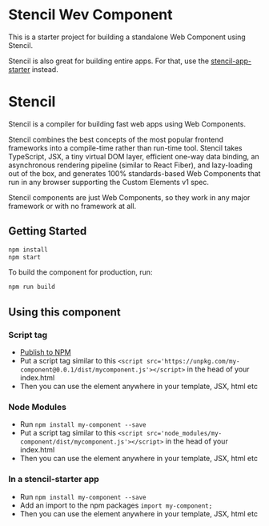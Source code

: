 # Stencil Wev Component

This is a starter project for building a standalone Web Component using Stencil.

Stencil is also great for building entire apps. For that, use the [stencil-app-starter](https://github.com/ionic-team/stencil-app-starter) instead.

# Stencil

Stencil is a compiler for building fast web apps using Web Components.

Stencil combines the best concepts of the most popular frontend frameworks into a compile-time rather than run-time tool. Stencil takes TypeScript, JSX, a tiny virtual DOM layer, efficient one-way data binding, an asynchronous rendering pipeline (similar to React Fiber), and lazy-loading out of the box, and generates 100% standards-based Web Components that run in any browser supporting the Custom Elements v1 spec.

Stencil components are just Web Components, so they work in any major framework or with no framework at all.

## Getting Started

```bash
npm install
npm start
```

To build the component for production, run:

```bash
npm run build
```

## Using this component

### Script tag

-   [Publish to NPM](https://docs.npmjs.com/getting-started/publishing-npm-packages)
-   Put a script tag similar to this `<script src='https://unpkg.com/my-component@0.0.1/dist/mycomponent.js'></script>` in the head of your index.html
-   Then you can use the element anywhere in your template, JSX, html etc

### Node Modules

-   Run `npm install my-component --save`
-   Put a script tag similar to this `<script src='node_modules/my-component/dist/mycomponent.js'></script>` in the head of your index.html
-   Then you can use the element anywhere in your template, JSX, html etc

### In a stencil-starter app

-   Run `npm install my-component --save`
-   Add an import to the npm packages `import my-component;`
-   Then you can use the element anywhere in your template, JSX, html etc
